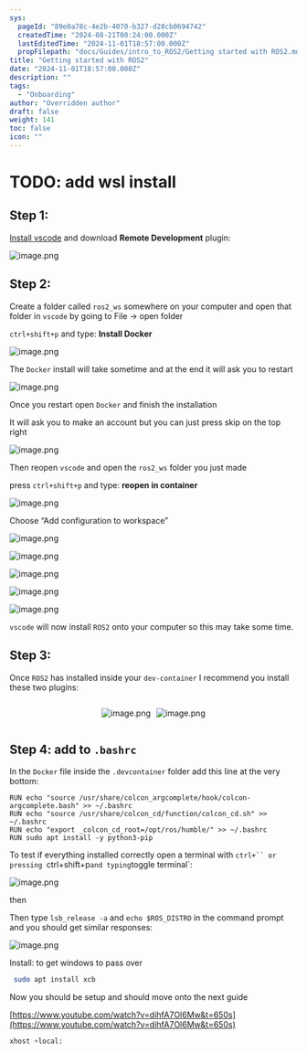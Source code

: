 ```yaml
---
sys:
  pageId: "89e0a78c-4e2b-4070-b327-d28cb0694742"
  createdTime: "2024-08-21T00:24:00.000Z"
  lastEditedTime: "2024-11-01T18:57:00.000Z"
  propFilepath: "docs/Guides/intro_to_ROS2/Getting started with ROS2.md"
title: "Getting started with ROS2"
date: "2024-11-01T18:57:00.000Z"
description: ""
tags:
  - "Onboarding"
author: "Overridden author"
draft: false
weight: 141
toc: false
icon: ""
---
```


# TODO: add wsl install

## Step 1:

[Install vscode](https://code.visualstudio.com/download) and download **Remote Development** plugin:

![image.png](https://prod-files-secure.s3.us-west-2.amazonaws.com/d518164a-d88e-44d1-a4ee-3adb3bd8bce0/efb52993-1881-4a40-b95e-6f020334f022/image.png?X-Amz-Algorithm=AWS4-HMAC-SHA256&X-Amz-Content-Sha256=UNSIGNED-PAYLOAD&X-Amz-Credential=ASIAZI2LB4663BVHMRMC%2F20250204%2Fus-west-2%2Fs3%2Faws4_request&X-Amz-Date=20250204T020704Z&X-Amz-Expires=3600&X-Amz-Security-Token=IQoJb3JpZ2luX2VjEAoaCXVzLXdlc3QtMiJIMEYCIQCtMS8kobJlS9%2FsenKaDKVZwxDWipg%2B3%2FqlqtVMZUQHdwIhAKFc2QTaKpCLXC4Xycf1R92tFdeqKhqG2%2FxbRcdmhzhBKv8DCCMQABoMNjM3NDIzMTgzODA1IgyV7s5nW2bWboO1AxQq3AO4wmqhTcP0NotFC7tXTDTBeZ0eH6VzXMxo%2FuNteQJgUj5Eu%2B%2BCqpS4EShZ9h5Ee%2F7RDyXpU6Wkc3meZ62C6b%2BwpNP%2FeMsI3e2%2FiinVneBmYwtSQ6Wq9YO9mrwOmgzPO2%2FcLRIxjpMhh%2BV9xZ0cU01qsLDMAeMJnrQM7ZQurQEiBjrqLbYx%2BMn4m6uD%2B5bdRvTk%2B4AbUJ%2FzFNrNNyX52PwuD5BYrBybSNIpqFwrUCxqgYA5hBAPDZk%2ByNcnTBszJkynPFtvvbX4t0xWzAPk0b%2FUu%2BKol7dgMzIq9Xqry6CsJeJCBzjrN4wuQMpWW%2BciC86BMNeNzfXPmLRfzAuz%2FzzMJ4M358eNIyIxDANavWJJVs82f5esqqJy9BLShmxXK6k04qwZEpXhcYmKOC1e05cF3e88RMoZtzvQ4fC6z0g1SYsw7L9VlXViwVnrYVxUp1EZODrkcd5WZLNYqaiwEFG%2BbezJ%2BKfT%2FYXfNsKTIFfUMDCc4PAai3pEzleT3NhHRqpkzgrVpE6ftEbPdaPfDhZUijoZS7zC9kmS09X5aklCN3mJB5VHJGafVQAA3qbWx%2FeWVQeXO1IhWwcCnNf0dSpnLHbOypYYJldvEgiwBUYDWuOvZ0l0Lc6SUYy5%2BDDc6oW9BjqkAe7U%2FgTim%2F1ERhAmf%2Fbou1uHpUUdTqZx8mcLtP5JuBLpDxgmQ85AVaz%2BoyMfAW8zjICBcmLey0TZ4PqT0TviFtwA01Un3yBMb7sIbdg%2BZ4UDtQLx0EuF07atHG7b05%2FXQxuHYCcbmeUGKNCwJxlx0D8M9Z7fp0miic3dwq0xD%2FAaFAMexgdo1IKo%2FUkal926TKSL1Rw%2F2NR6ccoMttDXGuGVgjXn&X-Amz-Signature=b62f750f343bc4874d1ac944aaef454079b78f7f58203be9fe106b3e22928c38&X-Amz-SignedHeaders=host&x-id=GetObject)

## Step 2:

Create a folder called `ros2_ws` somewhere on your computer and open that folder in `vscode` by going to File → open folder 

`ctrl+shift+p` and type: **Install Docker**

![image.png](https://prod-files-secure.s3.us-west-2.amazonaws.com/d518164a-d88e-44d1-a4ee-3adb3bd8bce0/2269dc0e-1cd5-47ff-bceb-c04ad9b2eab0/image.png?X-Amz-Algorithm=AWS4-HMAC-SHA256&X-Amz-Content-Sha256=UNSIGNED-PAYLOAD&X-Amz-Credential=ASIAZI2LB4663BVHMRMC%2F20250204%2Fus-west-2%2Fs3%2Faws4_request&X-Amz-Date=20250204T020704Z&X-Amz-Expires=3600&X-Amz-Security-Token=IQoJb3JpZ2luX2VjEAoaCXVzLXdlc3QtMiJIMEYCIQCtMS8kobJlS9%2FsenKaDKVZwxDWipg%2B3%2FqlqtVMZUQHdwIhAKFc2QTaKpCLXC4Xycf1R92tFdeqKhqG2%2FxbRcdmhzhBKv8DCCMQABoMNjM3NDIzMTgzODA1IgyV7s5nW2bWboO1AxQq3AO4wmqhTcP0NotFC7tXTDTBeZ0eH6VzXMxo%2FuNteQJgUj5Eu%2B%2BCqpS4EShZ9h5Ee%2F7RDyXpU6Wkc3meZ62C6b%2BwpNP%2FeMsI3e2%2FiinVneBmYwtSQ6Wq9YO9mrwOmgzPO2%2FcLRIxjpMhh%2BV9xZ0cU01qsLDMAeMJnrQM7ZQurQEiBjrqLbYx%2BMn4m6uD%2B5bdRvTk%2B4AbUJ%2FzFNrNNyX52PwuD5BYrBybSNIpqFwrUCxqgYA5hBAPDZk%2ByNcnTBszJkynPFtvvbX4t0xWzAPk0b%2FUu%2BKol7dgMzIq9Xqry6CsJeJCBzjrN4wuQMpWW%2BciC86BMNeNzfXPmLRfzAuz%2FzzMJ4M358eNIyIxDANavWJJVs82f5esqqJy9BLShmxXK6k04qwZEpXhcYmKOC1e05cF3e88RMoZtzvQ4fC6z0g1SYsw7L9VlXViwVnrYVxUp1EZODrkcd5WZLNYqaiwEFG%2BbezJ%2BKfT%2FYXfNsKTIFfUMDCc4PAai3pEzleT3NhHRqpkzgrVpE6ftEbPdaPfDhZUijoZS7zC9kmS09X5aklCN3mJB5VHJGafVQAA3qbWx%2FeWVQeXO1IhWwcCnNf0dSpnLHbOypYYJldvEgiwBUYDWuOvZ0l0Lc6SUYy5%2BDDc6oW9BjqkAe7U%2FgTim%2F1ERhAmf%2Fbou1uHpUUdTqZx8mcLtP5JuBLpDxgmQ85AVaz%2BoyMfAW8zjICBcmLey0TZ4PqT0TviFtwA01Un3yBMb7sIbdg%2BZ4UDtQLx0EuF07atHG7b05%2FXQxuHYCcbmeUGKNCwJxlx0D8M9Z7fp0miic3dwq0xD%2FAaFAMexgdo1IKo%2FUkal926TKSL1Rw%2F2NR6ccoMttDXGuGVgjXn&X-Amz-Signature=8cdd08f918e6d4cebd839e54cd89f94c1e363f9c0733729965f6a7869bccc255&X-Amz-SignedHeaders=host&x-id=GetObject)

The `Docker` install will take sometime and at the end it will ask you to restart

![image.png](https://prod-files-secure.s3.us-west-2.amazonaws.com/d518164a-d88e-44d1-a4ee-3adb3bd8bce0/ed233f78-be33-4b1f-b89c-9c346c0e961e/image.png?X-Amz-Algorithm=AWS4-HMAC-SHA256&X-Amz-Content-Sha256=UNSIGNED-PAYLOAD&X-Amz-Credential=ASIAZI2LB4663BVHMRMC%2F20250204%2Fus-west-2%2Fs3%2Faws4_request&X-Amz-Date=20250204T020704Z&X-Amz-Expires=3600&X-Amz-Security-Token=IQoJb3JpZ2luX2VjEAoaCXVzLXdlc3QtMiJIMEYCIQCtMS8kobJlS9%2FsenKaDKVZwxDWipg%2B3%2FqlqtVMZUQHdwIhAKFc2QTaKpCLXC4Xycf1R92tFdeqKhqG2%2FxbRcdmhzhBKv8DCCMQABoMNjM3NDIzMTgzODA1IgyV7s5nW2bWboO1AxQq3AO4wmqhTcP0NotFC7tXTDTBeZ0eH6VzXMxo%2FuNteQJgUj5Eu%2B%2BCqpS4EShZ9h5Ee%2F7RDyXpU6Wkc3meZ62C6b%2BwpNP%2FeMsI3e2%2FiinVneBmYwtSQ6Wq9YO9mrwOmgzPO2%2FcLRIxjpMhh%2BV9xZ0cU01qsLDMAeMJnrQM7ZQurQEiBjrqLbYx%2BMn4m6uD%2B5bdRvTk%2B4AbUJ%2FzFNrNNyX52PwuD5BYrBybSNIpqFwrUCxqgYA5hBAPDZk%2ByNcnTBszJkynPFtvvbX4t0xWzAPk0b%2FUu%2BKol7dgMzIq9Xqry6CsJeJCBzjrN4wuQMpWW%2BciC86BMNeNzfXPmLRfzAuz%2FzzMJ4M358eNIyIxDANavWJJVs82f5esqqJy9BLShmxXK6k04qwZEpXhcYmKOC1e05cF3e88RMoZtzvQ4fC6z0g1SYsw7L9VlXViwVnrYVxUp1EZODrkcd5WZLNYqaiwEFG%2BbezJ%2BKfT%2FYXfNsKTIFfUMDCc4PAai3pEzleT3NhHRqpkzgrVpE6ftEbPdaPfDhZUijoZS7zC9kmS09X5aklCN3mJB5VHJGafVQAA3qbWx%2FeWVQeXO1IhWwcCnNf0dSpnLHbOypYYJldvEgiwBUYDWuOvZ0l0Lc6SUYy5%2BDDc6oW9BjqkAe7U%2FgTim%2F1ERhAmf%2Fbou1uHpUUdTqZx8mcLtP5JuBLpDxgmQ85AVaz%2BoyMfAW8zjICBcmLey0TZ4PqT0TviFtwA01Un3yBMb7sIbdg%2BZ4UDtQLx0EuF07atHG7b05%2FXQxuHYCcbmeUGKNCwJxlx0D8M9Z7fp0miic3dwq0xD%2FAaFAMexgdo1IKo%2FUkal926TKSL1Rw%2F2NR6ccoMttDXGuGVgjXn&X-Amz-Signature=6848b1e77ba3bf95b9c9e9b91ded733ce425fd62cb0224f15c338b9c8a6c1637&X-Amz-SignedHeaders=host&x-id=GetObject)

Once you restart open `Docker` and finish the installation

It will ask you to make an account but you can just press skip on the top right

![image.png](https://prod-files-secure.s3.us-west-2.amazonaws.com/d518164a-d88e-44d1-a4ee-3adb3bd8bce0/21010ad9-1659-4fd9-9f59-9932a09b2a3d/image.png?X-Amz-Algorithm=AWS4-HMAC-SHA256&X-Amz-Content-Sha256=UNSIGNED-PAYLOAD&X-Amz-Credential=ASIAZI2LB4663BVHMRMC%2F20250204%2Fus-west-2%2Fs3%2Faws4_request&X-Amz-Date=20250204T020704Z&X-Amz-Expires=3600&X-Amz-Security-Token=IQoJb3JpZ2luX2VjEAoaCXVzLXdlc3QtMiJIMEYCIQCtMS8kobJlS9%2FsenKaDKVZwxDWipg%2B3%2FqlqtVMZUQHdwIhAKFc2QTaKpCLXC4Xycf1R92tFdeqKhqG2%2FxbRcdmhzhBKv8DCCMQABoMNjM3NDIzMTgzODA1IgyV7s5nW2bWboO1AxQq3AO4wmqhTcP0NotFC7tXTDTBeZ0eH6VzXMxo%2FuNteQJgUj5Eu%2B%2BCqpS4EShZ9h5Ee%2F7RDyXpU6Wkc3meZ62C6b%2BwpNP%2FeMsI3e2%2FiinVneBmYwtSQ6Wq9YO9mrwOmgzPO2%2FcLRIxjpMhh%2BV9xZ0cU01qsLDMAeMJnrQM7ZQurQEiBjrqLbYx%2BMn4m6uD%2B5bdRvTk%2B4AbUJ%2FzFNrNNyX52PwuD5BYrBybSNIpqFwrUCxqgYA5hBAPDZk%2ByNcnTBszJkynPFtvvbX4t0xWzAPk0b%2FUu%2BKol7dgMzIq9Xqry6CsJeJCBzjrN4wuQMpWW%2BciC86BMNeNzfXPmLRfzAuz%2FzzMJ4M358eNIyIxDANavWJJVs82f5esqqJy9BLShmxXK6k04qwZEpXhcYmKOC1e05cF3e88RMoZtzvQ4fC6z0g1SYsw7L9VlXViwVnrYVxUp1EZODrkcd5WZLNYqaiwEFG%2BbezJ%2BKfT%2FYXfNsKTIFfUMDCc4PAai3pEzleT3NhHRqpkzgrVpE6ftEbPdaPfDhZUijoZS7zC9kmS09X5aklCN3mJB5VHJGafVQAA3qbWx%2FeWVQeXO1IhWwcCnNf0dSpnLHbOypYYJldvEgiwBUYDWuOvZ0l0Lc6SUYy5%2BDDc6oW9BjqkAe7U%2FgTim%2F1ERhAmf%2Fbou1uHpUUdTqZx8mcLtP5JuBLpDxgmQ85AVaz%2BoyMfAW8zjICBcmLey0TZ4PqT0TviFtwA01Un3yBMb7sIbdg%2BZ4UDtQLx0EuF07atHG7b05%2FXQxuHYCcbmeUGKNCwJxlx0D8M9Z7fp0miic3dwq0xD%2FAaFAMexgdo1IKo%2FUkal926TKSL1Rw%2F2NR6ccoMttDXGuGVgjXn&X-Amz-Signature=060fd108f6715f57d51ee7711d5c290e7973d17eed2b25a243c08af60e6df0a4&X-Amz-SignedHeaders=host&x-id=GetObject)

Then reopen `vscode` and open the `ros2_ws` folder you just made

press `ctrl+shift+p` and type: **reopen in container**

![image.png](https://prod-files-secure.s3.us-west-2.amazonaws.com/d518164a-d88e-44d1-a4ee-3adb3bd8bce0/4e93b8c2-41ad-488c-8095-c74205196118/image.png?X-Amz-Algorithm=AWS4-HMAC-SHA256&X-Amz-Content-Sha256=UNSIGNED-PAYLOAD&X-Amz-Credential=ASIAZI2LB4663BVHMRMC%2F20250204%2Fus-west-2%2Fs3%2Faws4_request&X-Amz-Date=20250204T020704Z&X-Amz-Expires=3600&X-Amz-Security-Token=IQoJb3JpZ2luX2VjEAoaCXVzLXdlc3QtMiJIMEYCIQCtMS8kobJlS9%2FsenKaDKVZwxDWipg%2B3%2FqlqtVMZUQHdwIhAKFc2QTaKpCLXC4Xycf1R92tFdeqKhqG2%2FxbRcdmhzhBKv8DCCMQABoMNjM3NDIzMTgzODA1IgyV7s5nW2bWboO1AxQq3AO4wmqhTcP0NotFC7tXTDTBeZ0eH6VzXMxo%2FuNteQJgUj5Eu%2B%2BCqpS4EShZ9h5Ee%2F7RDyXpU6Wkc3meZ62C6b%2BwpNP%2FeMsI3e2%2FiinVneBmYwtSQ6Wq9YO9mrwOmgzPO2%2FcLRIxjpMhh%2BV9xZ0cU01qsLDMAeMJnrQM7ZQurQEiBjrqLbYx%2BMn4m6uD%2B5bdRvTk%2B4AbUJ%2FzFNrNNyX52PwuD5BYrBybSNIpqFwrUCxqgYA5hBAPDZk%2ByNcnTBszJkynPFtvvbX4t0xWzAPk0b%2FUu%2BKol7dgMzIq9Xqry6CsJeJCBzjrN4wuQMpWW%2BciC86BMNeNzfXPmLRfzAuz%2FzzMJ4M358eNIyIxDANavWJJVs82f5esqqJy9BLShmxXK6k04qwZEpXhcYmKOC1e05cF3e88RMoZtzvQ4fC6z0g1SYsw7L9VlXViwVnrYVxUp1EZODrkcd5WZLNYqaiwEFG%2BbezJ%2BKfT%2FYXfNsKTIFfUMDCc4PAai3pEzleT3NhHRqpkzgrVpE6ftEbPdaPfDhZUijoZS7zC9kmS09X5aklCN3mJB5VHJGafVQAA3qbWx%2FeWVQeXO1IhWwcCnNf0dSpnLHbOypYYJldvEgiwBUYDWuOvZ0l0Lc6SUYy5%2BDDc6oW9BjqkAe7U%2FgTim%2F1ERhAmf%2Fbou1uHpUUdTqZx8mcLtP5JuBLpDxgmQ85AVaz%2BoyMfAW8zjICBcmLey0TZ4PqT0TviFtwA01Un3yBMb7sIbdg%2BZ4UDtQLx0EuF07atHG7b05%2FXQxuHYCcbmeUGKNCwJxlx0D8M9Z7fp0miic3dwq0xD%2FAaFAMexgdo1IKo%2FUkal926TKSL1Rw%2F2NR6ccoMttDXGuGVgjXn&X-Amz-Signature=e5d0b2f4c04f4de1d3cb93542eb2fd9230231afce372220ea24beb3c8c1a02ff&X-Amz-SignedHeaders=host&x-id=GetObject)

Choose “Add configuration to workspace”

![image.png](https://prod-files-secure.s3.us-west-2.amazonaws.com/d518164a-d88e-44d1-a4ee-3adb3bd8bce0/9560b282-5060-4989-ba37-97e7b2c22476/image.png?X-Amz-Algorithm=AWS4-HMAC-SHA256&X-Amz-Content-Sha256=UNSIGNED-PAYLOAD&X-Amz-Credential=ASIAZI2LB4663BVHMRMC%2F20250204%2Fus-west-2%2Fs3%2Faws4_request&X-Amz-Date=20250204T020704Z&X-Amz-Expires=3600&X-Amz-Security-Token=IQoJb3JpZ2luX2VjEAoaCXVzLXdlc3QtMiJIMEYCIQCtMS8kobJlS9%2FsenKaDKVZwxDWipg%2B3%2FqlqtVMZUQHdwIhAKFc2QTaKpCLXC4Xycf1R92tFdeqKhqG2%2FxbRcdmhzhBKv8DCCMQABoMNjM3NDIzMTgzODA1IgyV7s5nW2bWboO1AxQq3AO4wmqhTcP0NotFC7tXTDTBeZ0eH6VzXMxo%2FuNteQJgUj5Eu%2B%2BCqpS4EShZ9h5Ee%2F7RDyXpU6Wkc3meZ62C6b%2BwpNP%2FeMsI3e2%2FiinVneBmYwtSQ6Wq9YO9mrwOmgzPO2%2FcLRIxjpMhh%2BV9xZ0cU01qsLDMAeMJnrQM7ZQurQEiBjrqLbYx%2BMn4m6uD%2B5bdRvTk%2B4AbUJ%2FzFNrNNyX52PwuD5BYrBybSNIpqFwrUCxqgYA5hBAPDZk%2ByNcnTBszJkynPFtvvbX4t0xWzAPk0b%2FUu%2BKol7dgMzIq9Xqry6CsJeJCBzjrN4wuQMpWW%2BciC86BMNeNzfXPmLRfzAuz%2FzzMJ4M358eNIyIxDANavWJJVs82f5esqqJy9BLShmxXK6k04qwZEpXhcYmKOC1e05cF3e88RMoZtzvQ4fC6z0g1SYsw7L9VlXViwVnrYVxUp1EZODrkcd5WZLNYqaiwEFG%2BbezJ%2BKfT%2FYXfNsKTIFfUMDCc4PAai3pEzleT3NhHRqpkzgrVpE6ftEbPdaPfDhZUijoZS7zC9kmS09X5aklCN3mJB5VHJGafVQAA3qbWx%2FeWVQeXO1IhWwcCnNf0dSpnLHbOypYYJldvEgiwBUYDWuOvZ0l0Lc6SUYy5%2BDDc6oW9BjqkAe7U%2FgTim%2F1ERhAmf%2Fbou1uHpUUdTqZx8mcLtP5JuBLpDxgmQ85AVaz%2BoyMfAW8zjICBcmLey0TZ4PqT0TviFtwA01Un3yBMb7sIbdg%2BZ4UDtQLx0EuF07atHG7b05%2FXQxuHYCcbmeUGKNCwJxlx0D8M9Z7fp0miic3dwq0xD%2FAaFAMexgdo1IKo%2FUkal926TKSL1Rw%2F2NR6ccoMttDXGuGVgjXn&X-Amz-Signature=3961b91fc594b9431b5ae13cfb50b2bbabfa78edf08c072ee52b04380dd6d6fe&X-Amz-SignedHeaders=host&x-id=GetObject)

![image.png](https://prod-files-secure.s3.us-west-2.amazonaws.com/d518164a-d88e-44d1-a4ee-3adb3bd8bce0/2ee63f81-886b-48e8-a553-dc6e5eac99e4/image.png?X-Amz-Algorithm=AWS4-HMAC-SHA256&X-Amz-Content-Sha256=UNSIGNED-PAYLOAD&X-Amz-Credential=ASIAZI2LB4663BVHMRMC%2F20250204%2Fus-west-2%2Fs3%2Faws4_request&X-Amz-Date=20250204T020704Z&X-Amz-Expires=3600&X-Amz-Security-Token=IQoJb3JpZ2luX2VjEAoaCXVzLXdlc3QtMiJIMEYCIQCtMS8kobJlS9%2FsenKaDKVZwxDWipg%2B3%2FqlqtVMZUQHdwIhAKFc2QTaKpCLXC4Xycf1R92tFdeqKhqG2%2FxbRcdmhzhBKv8DCCMQABoMNjM3NDIzMTgzODA1IgyV7s5nW2bWboO1AxQq3AO4wmqhTcP0NotFC7tXTDTBeZ0eH6VzXMxo%2FuNteQJgUj5Eu%2B%2BCqpS4EShZ9h5Ee%2F7RDyXpU6Wkc3meZ62C6b%2BwpNP%2FeMsI3e2%2FiinVneBmYwtSQ6Wq9YO9mrwOmgzPO2%2FcLRIxjpMhh%2BV9xZ0cU01qsLDMAeMJnrQM7ZQurQEiBjrqLbYx%2BMn4m6uD%2B5bdRvTk%2B4AbUJ%2FzFNrNNyX52PwuD5BYrBybSNIpqFwrUCxqgYA5hBAPDZk%2ByNcnTBszJkynPFtvvbX4t0xWzAPk0b%2FUu%2BKol7dgMzIq9Xqry6CsJeJCBzjrN4wuQMpWW%2BciC86BMNeNzfXPmLRfzAuz%2FzzMJ4M358eNIyIxDANavWJJVs82f5esqqJy9BLShmxXK6k04qwZEpXhcYmKOC1e05cF3e88RMoZtzvQ4fC6z0g1SYsw7L9VlXViwVnrYVxUp1EZODrkcd5WZLNYqaiwEFG%2BbezJ%2BKfT%2FYXfNsKTIFfUMDCc4PAai3pEzleT3NhHRqpkzgrVpE6ftEbPdaPfDhZUijoZS7zC9kmS09X5aklCN3mJB5VHJGafVQAA3qbWx%2FeWVQeXO1IhWwcCnNf0dSpnLHbOypYYJldvEgiwBUYDWuOvZ0l0Lc6SUYy5%2BDDc6oW9BjqkAe7U%2FgTim%2F1ERhAmf%2Fbou1uHpUUdTqZx8mcLtP5JuBLpDxgmQ85AVaz%2BoyMfAW8zjICBcmLey0TZ4PqT0TviFtwA01Un3yBMb7sIbdg%2BZ4UDtQLx0EuF07atHG7b05%2FXQxuHYCcbmeUGKNCwJxlx0D8M9Z7fp0miic3dwq0xD%2FAaFAMexgdo1IKo%2FUkal926TKSL1Rw%2F2NR6ccoMttDXGuGVgjXn&X-Amz-Signature=29c3ab103475fa0f4d4792d47e4db6e1bab8c7b91a5cf6fa8a621b5b4c5740e0&X-Amz-SignedHeaders=host&x-id=GetObject)

![image.png](https://prod-files-secure.s3.us-west-2.amazonaws.com/d518164a-d88e-44d1-a4ee-3adb3bd8bce0/ae1580b2-b048-407e-aed9-b584224a7a04/image.png?X-Amz-Algorithm=AWS4-HMAC-SHA256&X-Amz-Content-Sha256=UNSIGNED-PAYLOAD&X-Amz-Credential=ASIAZI2LB4663BVHMRMC%2F20250204%2Fus-west-2%2Fs3%2Faws4_request&X-Amz-Date=20250204T020704Z&X-Amz-Expires=3600&X-Amz-Security-Token=IQoJb3JpZ2luX2VjEAoaCXVzLXdlc3QtMiJIMEYCIQCtMS8kobJlS9%2FsenKaDKVZwxDWipg%2B3%2FqlqtVMZUQHdwIhAKFc2QTaKpCLXC4Xycf1R92tFdeqKhqG2%2FxbRcdmhzhBKv8DCCMQABoMNjM3NDIzMTgzODA1IgyV7s5nW2bWboO1AxQq3AO4wmqhTcP0NotFC7tXTDTBeZ0eH6VzXMxo%2FuNteQJgUj5Eu%2B%2BCqpS4EShZ9h5Ee%2F7RDyXpU6Wkc3meZ62C6b%2BwpNP%2FeMsI3e2%2FiinVneBmYwtSQ6Wq9YO9mrwOmgzPO2%2FcLRIxjpMhh%2BV9xZ0cU01qsLDMAeMJnrQM7ZQurQEiBjrqLbYx%2BMn4m6uD%2B5bdRvTk%2B4AbUJ%2FzFNrNNyX52PwuD5BYrBybSNIpqFwrUCxqgYA5hBAPDZk%2ByNcnTBszJkynPFtvvbX4t0xWzAPk0b%2FUu%2BKol7dgMzIq9Xqry6CsJeJCBzjrN4wuQMpWW%2BciC86BMNeNzfXPmLRfzAuz%2FzzMJ4M358eNIyIxDANavWJJVs82f5esqqJy9BLShmxXK6k04qwZEpXhcYmKOC1e05cF3e88RMoZtzvQ4fC6z0g1SYsw7L9VlXViwVnrYVxUp1EZODrkcd5WZLNYqaiwEFG%2BbezJ%2BKfT%2FYXfNsKTIFfUMDCc4PAai3pEzleT3NhHRqpkzgrVpE6ftEbPdaPfDhZUijoZS7zC9kmS09X5aklCN3mJB5VHJGafVQAA3qbWx%2FeWVQeXO1IhWwcCnNf0dSpnLHbOypYYJldvEgiwBUYDWuOvZ0l0Lc6SUYy5%2BDDc6oW9BjqkAe7U%2FgTim%2F1ERhAmf%2Fbou1uHpUUdTqZx8mcLtP5JuBLpDxgmQ85AVaz%2BoyMfAW8zjICBcmLey0TZ4PqT0TviFtwA01Un3yBMb7sIbdg%2BZ4UDtQLx0EuF07atHG7b05%2FXQxuHYCcbmeUGKNCwJxlx0D8M9Z7fp0miic3dwq0xD%2FAaFAMexgdo1IKo%2FUkal926TKSL1Rw%2F2NR6ccoMttDXGuGVgjXn&X-Amz-Signature=9b1c0366c4ac0988c49774f949f09c4d735846381150ab85e58483eca42720e8&X-Amz-SignedHeaders=host&x-id=GetObject)

![image.png](https://prod-files-secure.s3.us-west-2.amazonaws.com/d518164a-d88e-44d1-a4ee-3adb3bd8bce0/53255b28-f75e-430f-b9e3-c0ac8577e42b/image.png?X-Amz-Algorithm=AWS4-HMAC-SHA256&X-Amz-Content-Sha256=UNSIGNED-PAYLOAD&X-Amz-Credential=ASIAZI2LB4663BVHMRMC%2F20250204%2Fus-west-2%2Fs3%2Faws4_request&X-Amz-Date=20250204T020704Z&X-Amz-Expires=3600&X-Amz-Security-Token=IQoJb3JpZ2luX2VjEAoaCXVzLXdlc3QtMiJIMEYCIQCtMS8kobJlS9%2FsenKaDKVZwxDWipg%2B3%2FqlqtVMZUQHdwIhAKFc2QTaKpCLXC4Xycf1R92tFdeqKhqG2%2FxbRcdmhzhBKv8DCCMQABoMNjM3NDIzMTgzODA1IgyV7s5nW2bWboO1AxQq3AO4wmqhTcP0NotFC7tXTDTBeZ0eH6VzXMxo%2FuNteQJgUj5Eu%2B%2BCqpS4EShZ9h5Ee%2F7RDyXpU6Wkc3meZ62C6b%2BwpNP%2FeMsI3e2%2FiinVneBmYwtSQ6Wq9YO9mrwOmgzPO2%2FcLRIxjpMhh%2BV9xZ0cU01qsLDMAeMJnrQM7ZQurQEiBjrqLbYx%2BMn4m6uD%2B5bdRvTk%2B4AbUJ%2FzFNrNNyX52PwuD5BYrBybSNIpqFwrUCxqgYA5hBAPDZk%2ByNcnTBszJkynPFtvvbX4t0xWzAPk0b%2FUu%2BKol7dgMzIq9Xqry6CsJeJCBzjrN4wuQMpWW%2BciC86BMNeNzfXPmLRfzAuz%2FzzMJ4M358eNIyIxDANavWJJVs82f5esqqJy9BLShmxXK6k04qwZEpXhcYmKOC1e05cF3e88RMoZtzvQ4fC6z0g1SYsw7L9VlXViwVnrYVxUp1EZODrkcd5WZLNYqaiwEFG%2BbezJ%2BKfT%2FYXfNsKTIFfUMDCc4PAai3pEzleT3NhHRqpkzgrVpE6ftEbPdaPfDhZUijoZS7zC9kmS09X5aklCN3mJB5VHJGafVQAA3qbWx%2FeWVQeXO1IhWwcCnNf0dSpnLHbOypYYJldvEgiwBUYDWuOvZ0l0Lc6SUYy5%2BDDc6oW9BjqkAe7U%2FgTim%2F1ERhAmf%2Fbou1uHpUUdTqZx8mcLtP5JuBLpDxgmQ85AVaz%2BoyMfAW8zjICBcmLey0TZ4PqT0TviFtwA01Un3yBMb7sIbdg%2BZ4UDtQLx0EuF07atHG7b05%2FXQxuHYCcbmeUGKNCwJxlx0D8M9Z7fp0miic3dwq0xD%2FAaFAMexgdo1IKo%2FUkal926TKSL1Rw%2F2NR6ccoMttDXGuGVgjXn&X-Amz-Signature=10b82fe9319a342ca57707a335c30127126cb630e40db74e38ca541d91b28c13&X-Amz-SignedHeaders=host&x-id=GetObject)

![image.png](https://prod-files-secure.s3.us-west-2.amazonaws.com/d518164a-d88e-44d1-a4ee-3adb3bd8bce0/7c562767-5af9-4ffb-97d1-327bcdf4ee00/image.png?X-Amz-Algorithm=AWS4-HMAC-SHA256&X-Amz-Content-Sha256=UNSIGNED-PAYLOAD&X-Amz-Credential=ASIAZI2LB4663BVHMRMC%2F20250204%2Fus-west-2%2Fs3%2Faws4_request&X-Amz-Date=20250204T020704Z&X-Amz-Expires=3600&X-Amz-Security-Token=IQoJb3JpZ2luX2VjEAoaCXVzLXdlc3QtMiJIMEYCIQCtMS8kobJlS9%2FsenKaDKVZwxDWipg%2B3%2FqlqtVMZUQHdwIhAKFc2QTaKpCLXC4Xycf1R92tFdeqKhqG2%2FxbRcdmhzhBKv8DCCMQABoMNjM3NDIzMTgzODA1IgyV7s5nW2bWboO1AxQq3AO4wmqhTcP0NotFC7tXTDTBeZ0eH6VzXMxo%2FuNteQJgUj5Eu%2B%2BCqpS4EShZ9h5Ee%2F7RDyXpU6Wkc3meZ62C6b%2BwpNP%2FeMsI3e2%2FiinVneBmYwtSQ6Wq9YO9mrwOmgzPO2%2FcLRIxjpMhh%2BV9xZ0cU01qsLDMAeMJnrQM7ZQurQEiBjrqLbYx%2BMn4m6uD%2B5bdRvTk%2B4AbUJ%2FzFNrNNyX52PwuD5BYrBybSNIpqFwrUCxqgYA5hBAPDZk%2ByNcnTBszJkynPFtvvbX4t0xWzAPk0b%2FUu%2BKol7dgMzIq9Xqry6CsJeJCBzjrN4wuQMpWW%2BciC86BMNeNzfXPmLRfzAuz%2FzzMJ4M358eNIyIxDANavWJJVs82f5esqqJy9BLShmxXK6k04qwZEpXhcYmKOC1e05cF3e88RMoZtzvQ4fC6z0g1SYsw7L9VlXViwVnrYVxUp1EZODrkcd5WZLNYqaiwEFG%2BbezJ%2BKfT%2FYXfNsKTIFfUMDCc4PAai3pEzleT3NhHRqpkzgrVpE6ftEbPdaPfDhZUijoZS7zC9kmS09X5aklCN3mJB5VHJGafVQAA3qbWx%2FeWVQeXO1IhWwcCnNf0dSpnLHbOypYYJldvEgiwBUYDWuOvZ0l0Lc6SUYy5%2BDDc6oW9BjqkAe7U%2FgTim%2F1ERhAmf%2Fbou1uHpUUdTqZx8mcLtP5JuBLpDxgmQ85AVaz%2BoyMfAW8zjICBcmLey0TZ4PqT0TviFtwA01Un3yBMb7sIbdg%2BZ4UDtQLx0EuF07atHG7b05%2FXQxuHYCcbmeUGKNCwJxlx0D8M9Z7fp0miic3dwq0xD%2FAaFAMexgdo1IKo%2FUkal926TKSL1Rw%2F2NR6ccoMttDXGuGVgjXn&X-Amz-Signature=5f300573e304ed625c0efa9d25aa759df7bf01bd9e889da3e32c24d930015381&X-Amz-SignedHeaders=host&x-id=GetObject)

`vscode` will now install `ROS2` onto your computer so this may take some time.

## Step 3:

Once `ROS2` has installed inside your `dev-container` I recommend you install these two plugins:

<div style="display: flex;flex-direction: row; column-gap:10px; max-width: 630px;justify-content: center;">
<div>

![image.png](https://prod-files-secure.s3.us-west-2.amazonaws.com/d518164a-d88e-44d1-a4ee-3adb3bd8bce0/3fc3d550-5a54-4ba1-ba6b-faa01cdb7369/image.png?X-Amz-Algorithm=AWS4-HMAC-SHA256&X-Amz-Content-Sha256=UNSIGNED-PAYLOAD&X-Amz-Credential=ASIAZI2LB466SRIOQNU7%2F20250204%2Fus-west-2%2Fs3%2Faws4_request&X-Amz-Date=20250204T020708Z&X-Amz-Expires=3600&X-Amz-Security-Token=IQoJb3JpZ2luX2VjEAoaCXVzLXdlc3QtMiJHMEUCIQDkCYGJVJNJgT3crDHF6WHSsO6KTJwY6H%2BktekqJK9m2gIgR25c9z7S37i%2FT%2FKxPVJdtMsS37sUMtJY0BIROox3BCQq%2FwMIIxAAGgw2Mzc0MjMxODM4MDUiDHAghSybI4Vyeg8WECrcA870421Dw%2BmK5s23t1jEoUqQvgzZFZwtI7xafKGh0NPbUcgAhNcOMFdyIAe8ugiPO47%2BJFp%2FmsAq64zNTA1dqPe1vhHxYMTTk24dBCpI1sma9CARAfZI6p3bd%2Bln%2Bto8nowqbPY8Axet301ila7aBaKHliwAiz7753QMzcYuv5Ju81AnVWBBBpZU995jUB5b8IxzODzr0N3OqJLjFqpaDfdY0Z2Hei%2B6%2BcM3hkaBE4du7wym55HVcFHk4nwvSmNAP3GXDAFyIt1cJZzGSl06QW%2B8lv0JiNK%2Fa5JAuTzuqNv%2F5QsNRkg1EtWWrGYtvs1Zx01Y4xBJ1a2aVp3iZ3G6XzoNAK%2Fy0VWpOoP6jVJkrNzacT%2FliBYrwLCwx0NAUXYPzNzYyLVxqz6kKSYPv%2B0xCi8%2F7AOQTZ7IEAu6q%2Bfj27FloFpAonS2tCwgtiR7A8xAY6WZcLMelS93WLQlarC%2F32Hv5PpWt002rSiXs%2BrKS08mtN5sEBSCaEzqmvA7c%2BrTAIJxB7luFKr5h0Dy%2F9WHTS2CINCV6iyj41M4BOkrdeMIOXqd36BWy1UqR0I6t5wwPJ4oB44uLBd1Nf4idssLNFanAigmE%2BtDuRMMg7%2BKcqEsZXClq210UVsfPINKMOnqhb0GOqUB27wr2Vsry5UIDppwW1YXMKzQ%2BPUmzCwb9%2FmARIgjwr%2BW9VhfsVMD08vAPgL71zWYedOuUgYH%2BCWtHdVnuKSou3KtnVtKbfRu5Cd8Yy%2BeY66bzZokKhZtuF%2FRQe%2FU0nOKz1ADdwiv0m4wCQDIbxY9SRIHArG0%2Ftd7IzrbAKEf5b6NC%2BMjkVlBcRRMyd4vC03wF880nhbwoTlA%2BasfoO90XuL0ClN4&X-Amz-Signature=32cdaa00b1c2db80f985e34d3e1122172b41e53176586100869bff221472d46b&X-Amz-SignedHeaders=host&x-id=GetObject)

</div>
<div>

![image.png](https://prod-files-secure.s3.us-west-2.amazonaws.com/d518164a-d88e-44d1-a4ee-3adb3bd8bce0/d994cc66-13c2-4093-a5a3-f84cf4601a82/image.png?X-Amz-Algorithm=AWS4-HMAC-SHA256&X-Amz-Content-Sha256=UNSIGNED-PAYLOAD&X-Amz-Credential=ASIAZI2LB4664E7MEJFN%2F20250204%2Fus-west-2%2Fs3%2Faws4_request&X-Amz-Date=20250204T020709Z&X-Amz-Expires=3600&X-Amz-Security-Token=IQoJb3JpZ2luX2VjEAoaCXVzLXdlc3QtMiJGMEQCICLjlYXC946FMuDL9UXrDMf6ZUBHWQkxSdejV%2Fhb%2Fuv9AiAzQzgQGjoa80OiIXffe%2B5d6nN8aOGlRpBVfUBNqzgfOCr%2FAwgjEAAaDDYzNzQyMzE4MzgwNSIMMOD%2FVYIJbETy1JVaKtwDIaLYUttkMy%2B8o%2B0neDj6lSmSm6htqEOqGvgtkL%2Fqqf%2FyKSVnLWIHZYdoR2oK7XPnhMCTGdDCVnThrIXcyqPcHUapnQYou5M3gesDYLScZuh39aIY5qeXDbgnK2Vj0DfeyopTg2%2BtrCHjUIvPEq%2FCieexQHj%2Fqg%2FsfiPj0bkgpf9%2FCaAE6NxucXLE7sh89Qh2mTFo6cJaWbQUMs4auhiLYp5Hi6AE4icP1fBXGggMo6NSzZuJeXxwG2oHGZtYaKJnJbk05SwRpZVTC0ml4blOYPdiewCBUbH8EXAUJgg%2B%2BGw52S0jtNtlI%2BGGI3JTmD0mE7ddzH4gxKIOI4tqDs4Q0ulUGh45WdxHywOXe%2BgYQ2iXGfkUogkYJ5PoRXgpQoxIlCfIIWJ%2BQQCDGAYvOkGqZU%2Fmi4QkTfkxPoccE2okuoT3MxPDUpxQcDY70MjFHX7oqs9Bx3uoYQYfXKQyx9aDJSlCfT1y8gUmvArXUtWili8T%2FP6N1JabSjJpO8yA19eT%2BR3m%2FTy4qGReTkNcdIJbLcqDoAgUVvds5XUEs6H08MF9RdqR0dkF8coI51l4zjLaSvhYFHtHX5O%2FrTA4ZwvnWZb7KcBUFJsJVXYVA0mrRrV%2BamaQ4fohJoROuHsw0uqFvQY6pgHpshIifm2tiSFFv8wMe8dFNCUEWbZ4o%2FxpS0YsRY1nj08vSbsEcw3FRdSZ6XM7ge3yAxxap0eT0SINnQtQ%2BeBwKj48al5c%2BUOGnouVdEltFTn6SbyPONqvEcC2cw0%2F2s2Lf4JZXuBr1X0KRU9r1AqCJBfRVW8Sag%2FQstQD%2FWhL3iiH996MIHxPy2e%2BhfyohwjuAP%2FeaqipZ2jB6Kp8%2FSFTvXRWGj7Q&X-Amz-Signature=af46e8b38a22e918ab3a61a9bf2d5b36bc5b55ff07baadb767d018c47976a17e&X-Amz-SignedHeaders=host&x-id=GetObject)

</div>
</div>

## Step 4: add to `.bashrc`

In the `Docker` file inside the `.devcontainer` folder add this line at the very bottom: 

```docker
RUN echo "source /usr/share/colcon_argcomplete/hook/colcon-argcomplete.bash" >> ~/.bashrc
RUN echo "source /usr/share/colcon_cd/function/colcon_cd.sh" >> ~/.bashrc
RUN echo "export _colcon_cd_root=/opt/ros/humble/" >> ~/.bashrc
RUN sudo apt install -y python3-pip 
```

To test if everything installed correctly open a terminal with `ctrl+`` or pressing `ctrl+shift+p` and typing `toggle terminal`:

![image.png](https://prod-files-secure.s3.us-west-2.amazonaws.com/d518164a-d88e-44d1-a4ee-3adb3bd8bce0/6a4943d8-b04e-4c02-9a58-775f3384d1a5/image.png?X-Amz-Algorithm=AWS4-HMAC-SHA256&X-Amz-Content-Sha256=UNSIGNED-PAYLOAD&X-Amz-Credential=ASIAZI2LB4663BVHMRMC%2F20250204%2Fus-west-2%2Fs3%2Faws4_request&X-Amz-Date=20250204T020704Z&X-Amz-Expires=3600&X-Amz-Security-Token=IQoJb3JpZ2luX2VjEAoaCXVzLXdlc3QtMiJIMEYCIQCtMS8kobJlS9%2FsenKaDKVZwxDWipg%2B3%2FqlqtVMZUQHdwIhAKFc2QTaKpCLXC4Xycf1R92tFdeqKhqG2%2FxbRcdmhzhBKv8DCCMQABoMNjM3NDIzMTgzODA1IgyV7s5nW2bWboO1AxQq3AO4wmqhTcP0NotFC7tXTDTBeZ0eH6VzXMxo%2FuNteQJgUj5Eu%2B%2BCqpS4EShZ9h5Ee%2F7RDyXpU6Wkc3meZ62C6b%2BwpNP%2FeMsI3e2%2FiinVneBmYwtSQ6Wq9YO9mrwOmgzPO2%2FcLRIxjpMhh%2BV9xZ0cU01qsLDMAeMJnrQM7ZQurQEiBjrqLbYx%2BMn4m6uD%2B5bdRvTk%2B4AbUJ%2FzFNrNNyX52PwuD5BYrBybSNIpqFwrUCxqgYA5hBAPDZk%2ByNcnTBszJkynPFtvvbX4t0xWzAPk0b%2FUu%2BKol7dgMzIq9Xqry6CsJeJCBzjrN4wuQMpWW%2BciC86BMNeNzfXPmLRfzAuz%2FzzMJ4M358eNIyIxDANavWJJVs82f5esqqJy9BLShmxXK6k04qwZEpXhcYmKOC1e05cF3e88RMoZtzvQ4fC6z0g1SYsw7L9VlXViwVnrYVxUp1EZODrkcd5WZLNYqaiwEFG%2BbezJ%2BKfT%2FYXfNsKTIFfUMDCc4PAai3pEzleT3NhHRqpkzgrVpE6ftEbPdaPfDhZUijoZS7zC9kmS09X5aklCN3mJB5VHJGafVQAA3qbWx%2FeWVQeXO1IhWwcCnNf0dSpnLHbOypYYJldvEgiwBUYDWuOvZ0l0Lc6SUYy5%2BDDc6oW9BjqkAe7U%2FgTim%2F1ERhAmf%2Fbou1uHpUUdTqZx8mcLtP5JuBLpDxgmQ85AVaz%2BoyMfAW8zjICBcmLey0TZ4PqT0TviFtwA01Un3yBMb7sIbdg%2BZ4UDtQLx0EuF07atHG7b05%2FXQxuHYCcbmeUGKNCwJxlx0D8M9Z7fp0miic3dwq0xD%2FAaFAMexgdo1IKo%2FUkal926TKSL1Rw%2F2NR6ccoMttDXGuGVgjXn&X-Amz-Signature=9fcf0e51d10b88f1830d04dcf62881ca0c3a3b2a13e88f72f18c761873060814&X-Amz-SignedHeaders=host&x-id=GetObject)

then 

Then type `lsb_release -a` and `echo $ROS_DISTRO` in the command prompt and you should get similar responses:

![image.png](https://prod-files-secure.s3.us-west-2.amazonaws.com/d518164a-d88e-44d1-a4ee-3adb3bd8bce0/3e635dec-a805-4e85-8b9e-d000e5b71a4e/image.png?X-Amz-Algorithm=AWS4-HMAC-SHA256&X-Amz-Content-Sha256=UNSIGNED-PAYLOAD&X-Amz-Credential=ASIAZI2LB4663BVHMRMC%2F20250204%2Fus-west-2%2Fs3%2Faws4_request&X-Amz-Date=20250204T020704Z&X-Amz-Expires=3600&X-Amz-Security-Token=IQoJb3JpZ2luX2VjEAoaCXVzLXdlc3QtMiJIMEYCIQCtMS8kobJlS9%2FsenKaDKVZwxDWipg%2B3%2FqlqtVMZUQHdwIhAKFc2QTaKpCLXC4Xycf1R92tFdeqKhqG2%2FxbRcdmhzhBKv8DCCMQABoMNjM3NDIzMTgzODA1IgyV7s5nW2bWboO1AxQq3AO4wmqhTcP0NotFC7tXTDTBeZ0eH6VzXMxo%2FuNteQJgUj5Eu%2B%2BCqpS4EShZ9h5Ee%2F7RDyXpU6Wkc3meZ62C6b%2BwpNP%2FeMsI3e2%2FiinVneBmYwtSQ6Wq9YO9mrwOmgzPO2%2FcLRIxjpMhh%2BV9xZ0cU01qsLDMAeMJnrQM7ZQurQEiBjrqLbYx%2BMn4m6uD%2B5bdRvTk%2B4AbUJ%2FzFNrNNyX52PwuD5BYrBybSNIpqFwrUCxqgYA5hBAPDZk%2ByNcnTBszJkynPFtvvbX4t0xWzAPk0b%2FUu%2BKol7dgMzIq9Xqry6CsJeJCBzjrN4wuQMpWW%2BciC86BMNeNzfXPmLRfzAuz%2FzzMJ4M358eNIyIxDANavWJJVs82f5esqqJy9BLShmxXK6k04qwZEpXhcYmKOC1e05cF3e88RMoZtzvQ4fC6z0g1SYsw7L9VlXViwVnrYVxUp1EZODrkcd5WZLNYqaiwEFG%2BbezJ%2BKfT%2FYXfNsKTIFfUMDCc4PAai3pEzleT3NhHRqpkzgrVpE6ftEbPdaPfDhZUijoZS7zC9kmS09X5aklCN3mJB5VHJGafVQAA3qbWx%2FeWVQeXO1IhWwcCnNf0dSpnLHbOypYYJldvEgiwBUYDWuOvZ0l0Lc6SUYy5%2BDDc6oW9BjqkAe7U%2FgTim%2F1ERhAmf%2Fbou1uHpUUdTqZx8mcLtP5JuBLpDxgmQ85AVaz%2BoyMfAW8zjICBcmLey0TZ4PqT0TviFtwA01Un3yBMb7sIbdg%2BZ4UDtQLx0EuF07atHG7b05%2FXQxuHYCcbmeUGKNCwJxlx0D8M9Z7fp0miic3dwq0xD%2FAaFAMexgdo1IKo%2FUkal926TKSL1Rw%2F2NR6ccoMttDXGuGVgjXn&X-Amz-Signature=564d130b073d2b344943df21ad46374aff1db76d06ffa803f7271bbd646e5b45&X-Amz-SignedHeaders=host&x-id=GetObject)

Install:  to get windows to pass over

```bash
 sudo apt install xcb
```

Now you should be setup and should move onto the next guide 

[https://www.youtube.com/watch?v=dihfA7Ol6Mw&t=650s](https://www.youtube.com/watch?v=dihfA7Ol6Mw&t=650s)

```python
xhost +local:
```
